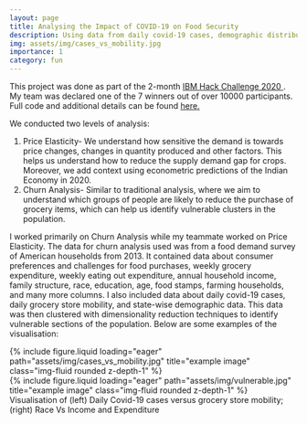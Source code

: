 ```yaml
---
layout: page
title: Analysing the Impact of COVID-19 on Food Security
description: Using data from daily covid-19 cases, demographic distribution, grocery store mobility, and household surveys to understand food security in the face of COVID-19 across different clusters of the population.
img: assets/img/cases_vs_mobility.jpg
importance: 1
category: fun
---
```


This project was done as part of the 2-month <a href="https://smartinternz.com/ibm-hack-challenge-2020">IBM Hack Challenge 2020 </a>. My team was declared one of the 7 winners out of over 10000 participants. Full code and additional details can be found <a href="https://github.com/neelbhandari6/SBSPS-Challenge-1751-Impact-of-COVID-19-on-Food-Security-Visualization-Dashboard"> here.</a>

We conducted two levels of analysis:
1. Price Elasticity- We understand how sensitive the demand is towards price
changes, changes in quantity produced and other factors. This helps us
understand how to reduce the supply demand gap for crops. Moreover, we
add context using econometric predictions of the Indian Economy in 2020.
2. Churn Analysis- Similar to traditional analysis, where we aim to understand
which groups of people are likely to reduce the purchase of grocery items,
which can help us identify vulnerable clusters in the population.

I worked primarily on Churn Analysis while my teammate worked on Price Elasticity. The data for churn analysis used was from a food demand survey of American households from 2013. It contained data about consumer preferences and challenges for food purchases, weekly grocery expenditure, weekly eating out expenditure, annual household income, family structure, race, education, age, food stamps, farming households, and many more columns. I also included data about daily covid-19 cases, daily grocery store mobility, and state-wise demographic data. This data was then clustered with dimensionality reduction techniques to identify vulnerable sections of the population. Below are some examples of the visualisation: 

<div class="row">
    <div class="col-sm mt-3 mt-md-0">
        {% include figure.liquid loading="eager" path="assets/img/cases_vs_mobility.jpg" title="example image" class="img-fluid rounded z-depth-1" %}
    </div>
    <div class="col-sm mt-3 mt-md-0">
        {% include figure.liquid loading="eager" path="assets/img/vulnerable.jpg" title="example image" class="img-fluid rounded z-depth-1" %}
    </div>
</div>
<div class="caption">
    Visualisation of (left) Daily Covid-19 cases versus grocery store mobility; (right) Race Vs Income and Expenditure 
</div>